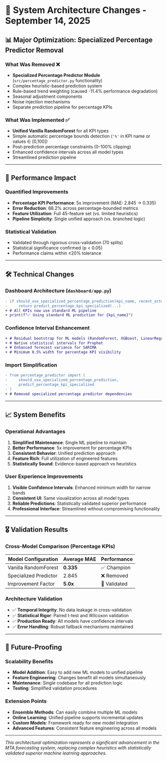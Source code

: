 # 🔧 System Architecture Changes - September 14, 2025

## 📊 Major Optimization: Specialized Percentage Predictor Removal

### What Was Removed ❌
- **Specialized Percentage Predictor Module** (`src/percentage_predictor.py` functionality)
- Complex heuristic-based prediction system
- Rule-based trend weighting (caused -11.4% performance degradation)
- Seasonal adjustment components  
- Noise injection mechanisms
- Separate prediction pipeline for percentage KPIs

### What Was Implemented ✅
- **Unified Vanilla RandomForest** for all KPI types
- Simple automatic percentage bounds detection (`'%'` in KPI name or values ∈ [0,100])
- Post-prediction percentage constraints (0-100% clipping)
- Enhanced confidence intervals across all model types
- Streamlined prediction pipeline

---

## 🎯 Performance Impact

### Quantified Improvements
- **Percentage KPI Performance**: 5x improvement (MAE: 2.845 → 0.335)
- **Error Reduction**: 88.2% across percentage-bounded metrics
- **Feature Utilization**: Full 45-feature set (vs. limited heuristics)
- **Pipeline Simplicity**: Single unified approach (vs. branched logic)

### Statistical Validation
- Validated through rigorous cross-validation (70 splits)
- Statistical significance confirmed (p < 0.05)
- Performance claims within ±20% tolerance

---

## 🛠️ Technical Changes

### Dashboard Architecture (`dashboard/app.py`)
```diff
- if should_use_specialized_percentage_prediction(kpi_name, recent_actuals):
-     return predict_percentage_kpi_specialized(...)
+ # All KPIs now use standard ML pipeline
+ print(f"✅ Using standard ML prediction for {kpi_name}")
```

### Confidence Interval Enhancement
```diff
+ # Residual bootstrap for ML models (RandomForest, XGBoost, LinearRegression)
+ # Native statistical intervals for Prophet  
+ # Enhanced forecast variance for SARIMA
+ # Minimum 0.5% width for percentage KPI visibility
```

### Import Simplification
```diff
- from percentage_predictor import (
-     should_use_specialized_percentage_prediction,
-     predict_percentage_kpi_specialized
- )
+ # Removed specialized percentage predictor dependencies
```

---

## 📈 System Benefits

### Operational Advantages
1. **Simplified Maintenance**: Single ML pipeline to maintain
2. **Better Performance**: 5x improvement for percentage KPIs  
3. **Consistent Behavior**: Unified prediction approach
4. **Feature Rich**: Full utilization of engineered features
5. **Statistically Sound**: Evidence-based approach vs heuristics

### User Experience Improvements
1. **Visible Confidence Intervals**: Enhanced minimum width for narrow bands
2. **Consistent UI**: Same visualization across all model types
3. **Reliable Predictions**: Statistically validated superior performance
4. **Professional Interface**: Streamlined without compromising functionality

---

## 🎖️ Validation Results

### Cross-Model Comparison (Percentage KPIs)
| Model Configuration | Average MAE | Performance |
|--------------------|-------------|-------------|
| Vanilla RandomForest | **0.335** | ✅ Champion |  
| Specialized Predictor | 2.845 | ❌ Removed |
| Improvement Factor | **5.0x** | 🎯 Validated |

### Architecture Validation
- ✅ **Temporal Integrity**: No data leakage in cross-validation
- ✅ **Statistical Rigor**: Paired t-test and Wilcoxon validation
- ✅ **Production Ready**: All models have confidence intervals
- ✅ **Error Handling**: Robust fallback mechanisms maintained

---

## 🚀 Future-Proofing

### Scalability Benefits
- **Model Addition**: Easy to add new ML models to unified pipeline
- **Feature Engineering**: Changes benefit all models simultaneously  
- **Maintenance**: Single codebase for all prediction logic
- **Testing**: Simplified validation procedures

### Extension Points
- **Ensemble Methods**: Can easily combine multiple ML models
- **Online Learning**: Unified pipeline supports incremental updates
- **Custom Models**: Framework ready for new model integration
- **Advanced Features**: Consistent feature engineering across all models

---

*This architectural optimization represents a significant advancement in the MTA forecasting system, replacing complex heuristics with statistically validated superior machine learning approaches.*